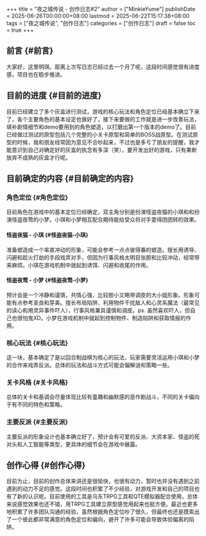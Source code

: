 +++
title = "夜之城传说 - 创作日志#2"
author = ["MinkieYume"]
publishDate = 2025-06-26T00:00:00+08:00
lastmod = 2025-06-22T15:17:38+08:00
tags = ["夜之城传说", "创作日志"]
categories = ["创作日志"]
draft = false
toc = true
+++

## 前言 {#前言}

大家好，这里明琪。距离上次写日志已经过去一个月了呢，这段时间感觉很有进度感，项目也在稳步推进。


## 目前的进度 {#目前的进度}

目前已经建立了多个灰盒进行测试，游戏的核心玩法和角色定位已经基本确立下来了，各个主要角色的基本设定也做好了，接下来要做的工作就是进一步改善玩法，填补剧情细节和demo要用到的角色塑造，以打磨出第一个版本的demo了。目前已经做过测试的原型包括几个完整的小关卡原型和简单的BOSS战原型。在测试原型的时候，我和朋友经常因为意见不合吵起来，不过也是多亏了朋友的提醒，我才能意识到自己对确定好的灰盒的执念有多深（笑），要开发出好的游戏，只有果断放弃不成熟的灰盒才行呢。


## 目前确定的内容 {#目前确定的内容}


### 角色定位 {#角色定位}

目前角色在游戏中的基本定位已经确定，双主角分别是扮演怪盗夜猫的小琪和和扮演怪盗夜莺的小梦。小琪和小梦相互配合期待能给受众将对手耍得团团转的效果。


#### 怪盗夜猫 - 小琪 {#怪盗夜猫-小琪}

准备塑造成一个率直冲动的形象，可能会参考一点点彼得番的塑造。擅长用诱导、闪避和趁火打劫的手段戏弄对手，但因为行事风格太明目张胆和比较冲动，经常带来麻烦。小琪在游戏机制中就起到诱饵、闪避和收尾的作用。


#### 怪盗夜莺 - 小梦 {#怪盗夜莺-小梦}

预计会是一个冷静和谨慎，共情心强，比较胆小又略带调皮的大小姐形象。形象可能有点参考圣良和芽美。擅长布局陷阱、利用物件干扰敌人和心灵系魔法（最常见的读心和用灵异事件吓人），行事风格兼具谨慎和调皮。ps. 虽然喜欢吓人，但自己也很怕鬼XD。小梦在游戏机制中就起到控制物件、制造陷阱和获取情报的作用。


### 核心玩法 {#核心玩法}

这一块，基本确定了是以回合制战棋为核心的玩法，玩家需要灵活运用小琪和小梦的合作来戏弄反派。总体的玩法和战斗方式可能会偏解谜和策略一些。


### 关卡风格 {#关卡风格}

总体的关卡和基调会尽量体现比较有童趣和幽默感的恶作剧战斗，不同的关卡偏向于有不同的特色和策略。


### 主要反派 {#主要反派}

主要反派的形象设计也基本确立好了，预计会有可爱的反派、大资本家、怪盗的死对头和人工智能等类型，更具体的细节会在游戏中展露。


## 创作心得 {#创作心得}

目前为止，目前的创作总体来讲还是很愉快，也很有动力，暂时也并没有遇到之前遇到的动力不足的感觉。这段时间也积累了不少经验，对游戏开发和自己的项目也有了新的认识呢。目前使用的工具是乌东TRPG工具和QTE模拟器配合使用，总体来说感觉效果也还不错，用TRPG工具建立原型感觉用起来也挺方便。最近也更多地积累了许多团队沟通的经验，虽然根据角色定位吵了很久，但最终也还是摸索出了一个彼此都非常满意的角色定位和偏向，避开了许多可能会导致体验偏离的陷阱。
